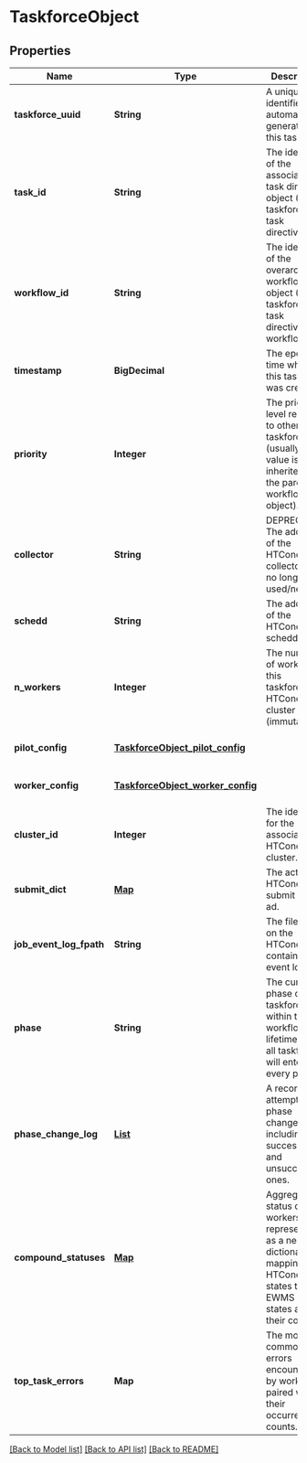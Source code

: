 # TaskforceObject
## Properties

| Name | Type | Description | Notes |
|------------ | ------------- | ------------- | -------------|
| **taskforce\_uuid** | **String** | A unique identifier automatically generated for this taskforce. | [optional] [default to null] |
| **task\_id** | **String** | The identifier of the associated task directive object (N taskforces : 1 task directive). | [optional] [default to null] |
| **workflow\_id** | **String** | The identifier of the overarching workflow object (N*M taskforces : M task directives : 1 workflow). | [optional] [default to null] |
| **timestamp** | **BigDecimal** | The epoch time when this taskforce was created. | [optional] [default to null] |
| **priority** | **Integer** | The priority level relative to other taskforces (usually, this value is inherited from the parent workflow object). | [optional] [default to null] |
| **collector** | **String** | DEPRECATED: The address of the HTCondor collector -- no longer used/needed. | [optional] [default to null] |
| **schedd** | **String** | The address of the HTCondor schedd. | [optional] [default to null] |
| **n\_workers** | **Integer** | The number of workers in this taskforce&#39;s HTCondor cluster (immutable). | [optional] [default to null] |
| **pilot\_config** | [**TaskforceObject_pilot_config**](TaskforceObject_pilot_config.md) |  | [optional] [default to null] |
| **worker\_config** | [**TaskforceObject_worker_config**](TaskforceObject_worker_config.md) |  | [optional] [default to null] |
| **cluster\_id** | **Integer** | The identifier for the associated HTCondor cluster. | [optional] [default to null] |
| **submit\_dict** | [**Map**](TaskforceObject_submit_dict_value.md) | The actual HTCondor submit class ad. | [optional] [default to null] |
| **job\_event\_log\_fpath** | **String** | The file path on the HTCondor AP containing job event logs. | [optional] [default to null] |
| **phase** | **String** | The current phase of the taskforce within the workflow&#39;s lifetime. Not all taskforces will enter every phase. | [optional] [default to null] |
| **phase\_change\_log** | [**List**](AnyType.md) | A record of all attempted phase changes, including both successful and unsuccessful ones. | [optional] [default to null] |
| **compound\_statuses** | [**Map**](map.md) | Aggregated status of the workers, represented as a nested dictionary mapping HTCondor states to EWMS pilot states and their counts. | [optional] [default to null] |
| **top\_task\_errors** | **Map** | The most common errors encountered by workers, paired with their occurrence counts. | [optional] [default to null] |

[[Back to Model list]](../README.md#documentation-for-models) [[Back to API list]](../README.md#documentation-for-api-endpoints) [[Back to README]](../README.md)

